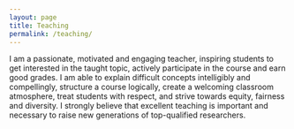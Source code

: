 ```yaml
---
layout: page
title: Teaching
permalink: /teaching/
---
```


I am a passionate, motivated and engaging teacher, inspiring students to get interested in the taught topic, actively participate in the course and earn good grades. I am able to explain difficult concepts intelligibly and compellingly, structure a course logically, create a welcoming classroom atmosphere, treat students with respect, and strive towards equity, fairness and diversity. I strongly believe that excellent teaching is important and necessary to raise new generations of top-qualified researchers.


